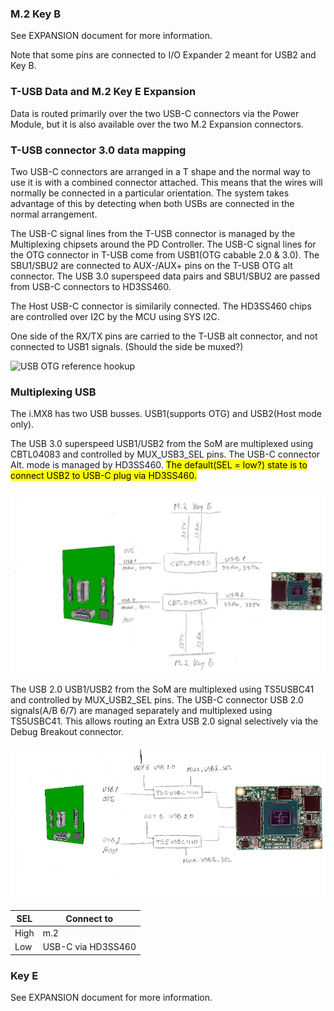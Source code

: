 ### M.2 Key B

See EXPANSION document for more information.

Note that some pins are connected to I/O Expander 2 meant for USB2 and Key B.


### T-USB Data and M.2 Key E Expansion

Data is routed primarily over the two USB-C connectors via the Power Module, but it is also available over the two M.2 Expansion connectors.


### T-USB connector 3.0 data mapping

Two USB-C connectors are arranged in a T shape and the normal way to use it is with a combined connector
attached. This means that the wires will normally be connected in a particular orientation. The system
takes advantage of this by detecting when both USBs are connected in the normal arrangement.

The USB-C signal lines from the T-USB connector is managed by the Multiplexing chipsets around the PD Controller.
The USB-C signal lines for the OTG connector in T-USB come from USB1(OTG cabable 2.0 & 3.0).
The SBU1/SBU2 are connected to AUX-/AUX+ pins on the T-USB OTG alt connector. 
The USB 3.0 superspeed data pairs and SBU1/SBU2 are passed from USB-C connectors to HD3SS460.

The Host USB-C connector is similarily connected.
The HD3SS460 chips are controlled over I2C by the MCU using SYS I2C.

One side of the RX/TX pins are carried to  the T-USB alt connector, and not connected to USB1 signals.
(Should the side be muxed?)

![USB OTG reference hookup](./USB-Host-Mux-m2.png)


### Multiplexing USB

The i.MX8 has two USB busses. USB1(supports OTG) and USB2(Host mode only).

The USB 3.0 superspeed USB1/USB2 from the SoM are multiplexed using CBTL04083 and controlled by MUX_USB3_SEL pins.
The USB-C connector Alt. mode is managed by HD3SS460.
<mark>The default(SEL = low?) state is to connect USB2 to USB-C plug via HD3SS460.</mark>

![Connecting USB 3.0 data and Alt. Mode](../refs/usb-3.0-wiring.jpeg)

The USB 2.0 USB1/USB2 from the SoM are multiplexed using TS5USBC41 and controlled by MUX_USB2_SEL pins.
The USB-C connector USB 2.0 signals(A/B 6/7) are managed separately and multiplexed using TS5USBC41. This allows
routing an Extra USB 2.0 signal selectively via the Debug Breakout connector.

![Connecting USB 2.0 data and Extra](../refs/usb-2.0-wiring.jpeg)

| SEL  | Connect to         |
|------|--------------------|
| High | m.2                |
| Low  | USB-C via HD3SS460 |


### Key E

See EXPANSION document for more information.


